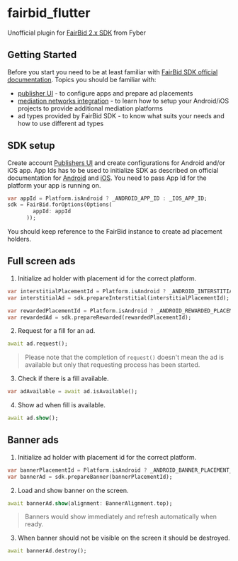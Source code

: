 # fairbid_flutter
Unofficial plugin for [FairBid 2.x SDK](https://www.fyber.com/meet-the-new-fyber-fairbid/) from Fyber

## Getting Started

Before you start you need to be at least familiar with [FairBid SDK official documentation](https://developer.fyber.com/fairbid2/). Topics you should be familiar with:
- [publisher UI](https://ui.fyber.com/docs) - to configure apps and prepare ad placements
- [mediation networks integration](https://fyber-mediation.fyber.com/docs) - to learn how to setup your Android/iOS projects to provide additional mediation platforms
- ad types provided by FairBid SDK - to know what suits your needs and how to use different ad types

## SDK setup
Create account [Publishers UI](https://console.fyber.com/sign-up) and create configurations for Android and/or iOS app. App Ids has to be used to initialize SDK as described on official documentation for [Android](https://dev-android.fyber.com/docs/initialize-the-sdk) and [iOS](https://dev-ios.fyber.com/docs/initialize-the-sdk). You need to pass App Id for the platform your app is running on.
```dart
var appId = Platform.isAndroid ? _ANDROID_APP_ID : _IOS_APP_ID;
sdk = FairBid.forOptions(Options(
        appId: appId
      ));
```
You should keep reference to the FairBid instance to create ad placement holders.

## Full screen ads

1. Initialize ad holder with placement id for the correct platform.
```dart
var interstitialPlacementId = Platform.isAndroid ? _ANDROID_INTERSTITIAL_PLACEMENT_ID : _IOS_INTERSTITIAL_PLACEMENT_ID;
var interstitialAd = sdk.prepareInterstitial(interstitialPlacementId);

var rewardedPlacementId = Platform.isAndroid ? _ANDROID_REWARDED_PLACEMENT_ID : _IOS_REWARDED_PLACEMENT_ID;
var rewardedAd = sdk.prepareRewarded(rewardedPlacementId);
```
2. Request for a fill for an ad.
```dart
await ad.request();
```
> Please note that the completion of `request()` doesn't mean the ad is available but only that requesting process has been started.
3. Check if there is a fill available.

```dart
var adAvailable = await ad.isAvailable();
```

4. Show ad when fill is available.
```dart
await ad.show();
```

## Banner ads

1. Initialize ad holder with placement id for the correct platform.
```dart
var bannerPlacementId = Platform.isAndroid ? _ANDROID_BANNER_PLACEMENT_ID : _IOS_BANNER_PLACEMENT_ID;
var bannerAd = sdk.prepareBanner(bannerPlacementId);
```
2. Load and show banner on the screen.
```dart
await bannerAd.show(alignment: BannerAlignment.top);
```
> Banners would show immediately and refresh automatically when ready.
3. When banner should not be visible on the screen it should be destroyed.
```dart
await bannerAd.destroy();
```